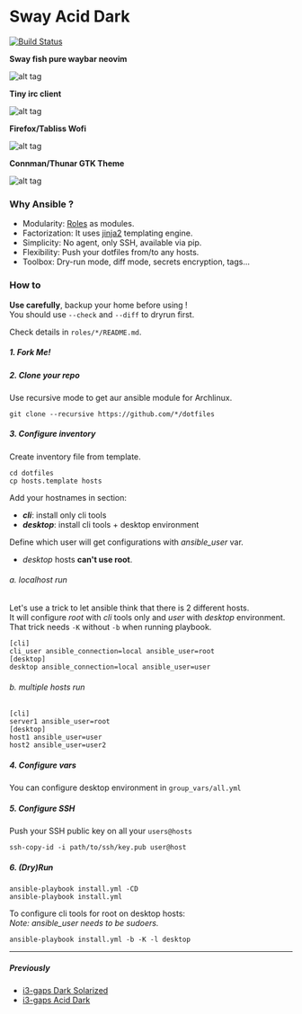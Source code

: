 # Sway Acid Dark 

[![Build Status](https://travis-ci.org/eoli3n/dotfiles.svg?branch=master)](https://travis-ci.org/eoli3n/dotfiles)

**Sway fish pure waybar neovim**

![alt tag](https://github.com/eoli3n/dotfiles/blob/master/screenshots/sway.png)

**Tiny irc client**

![alt tag](https://github.com/eoli3n/dotfiles/blob/master/screenshots/irc.png)

**Firefox/Tabliss Wofi**

![alt tag](https://github.com/eoli3n/dotfiles/blob/master/screenshots/ff.png)

**Connman/Thunar GTK Theme**

![alt tag](https://github.com/eoli3n/dotfiles/blob/master/screenshots/gtk.png)

### Why Ansible ?

- Modularity: [Roles](https://docs.ansible.com/ansible/latest/user_guide/playbooks_reuse_roles.html) as modules.
- Factorization: It uses [jinja2](https://docs.ansible.com/ansible-container/container_yml/template.html) templating engine.
- Simplicity: No agent, only SSH, available via pip.
- Flexibility: Push your dotfiles from/to any hosts.
- Toolbox: Dry-run mode, diff mode, secrets encryption, tags...

### How to

**Use carefully**, backup your home before using !  
You should use ``--check`` and ``--diff`` to dryrun first.

Check details in ``roles/*/README.md``.  

##### 1. Fork Me!

##### 2. Clone your repo

Use recursive mode to get aur ansible module for Archlinux.
```
git clone --recursive https://github.com/*/dotfiles
```
##### 3. Configure inventory

Create inventory file from template.

```
cd dotfiles
cp hosts.template hosts
```

Add your hostnames in section:
- ***cli***: install only cli tools
- ***desktop***: install cli tools + desktop environment  

Define which user will get configurations with *ansible_user* var.  
- *desktop* hosts **can't use root**.  

###### a. localhost run

Let's use a trick to let ansible think that there is 2 different hosts.  
It will configure *root* with *cli* tools only and *user* with *desktop* environment.
That trick needs ``-K`` without ``-b`` when running playbook.

```
[cli]
cli_user ansible_connection=local ansible_user=root
[desktop]
desktop ansible_connection=local ansible_user=user
```

###### b. multiple hosts run

```
[cli]
server1 ansible_user=root
[desktop]
host1 ansible_user=user
host2 ansible_user=user2
```

##### 4. Configure vars

You can configure desktop environment in ``group_vars/all.yml``

##### 5. Configure SSH

Push your SSH public key on all your ``users@hosts``
```
ssh-copy-id -i path/to/ssh/key.pub user@host
```

##### 6. (Dry)Run

```
ansible-playbook install.yml -CD
ansible-playbook install.yml
```
To configure cli tools for root on desktop hosts:  
*Note: ansible_user needs to be sudoers.*  
```
ansible-playbook install.yml -b -K -l desktop
```

-----

##### Previously

* [i3-gaps Dark Solarized](https://github.com/eoli3n/dotfiles/tree/zsh-agnoster-solarized)
* [i3-gaps Acid Dark](https://github.com/eoli3n/dotfiles/tree/i3-gaps-acid-dark)
